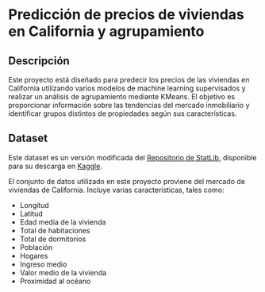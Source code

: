 # Predicción de precios de viviendas en California y agrupamiento

## Descripción

Este proyecto está diseñado para predecir los precios de las viviendas en California utilizando varios modelos de machine learning supervisados y realizar un análisis de agrupamiento mediante KMeans. El objetivo es proporcionar información sobre las tendencias del mercado inmobiliario y identificar grupos distintos de propiedades según sus características.

## Dataset

Este dataset es un versión modificada del [Repositorio de StatLib](https://www.dcc.fc.up.pt/~ltorgo/Regression/cal_housing.html), disponible para su descarga en [Kaggle](https://www.kaggle.com/datasets/camnugent/california-housing-prices?select=housing.csv).

El conjunto de datos utilizado en este proyecto proviene del mercado de viviendas de California. Incluye varias características, tales como:
- Longitud
- Latitud
- Edad media de la vivienda
- Total de habitaciones
- Total de dormitorios
- Población
- Hogares
- Ingreso medio
- Valor medio de la vivienda
- Proximidad al océano